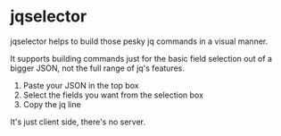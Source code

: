 # jqselector

jqselector helps to build those pesky jq commands in a visual manner.

It supports building commands just for the basic field selection out of a bigger JSON, not the full range of jq's features.

1. Paste your JSON in the top box
1. Select the fields you want from the selection box
1. Copy the jq line

It's just client side, there's no server.